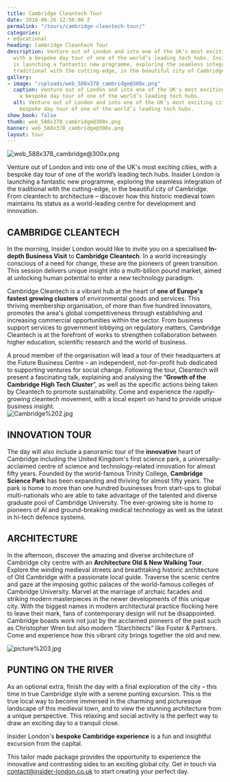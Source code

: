 ```yaml
---
title: Cambridge Cleantech Tour
date: 2018-06-26 12:56:00 Z
permalink: "/tours/cambridge-cleantech-tour/"
categories:
- educational
heading: Cambridge Cleantech Tour
description: Venture out of London and into one of the UK's most exciting cities,
  with a bespoke day tour of one of the world’s leading tech hubs. Insider London
  is launching a fantastic new programme, exploring the seamless integration of the
  traditional with the cutting-edge, in the beautiful city of Cambridge
gallery:
- image: "/uploads/web_588x378_cambridge@300x.png"
  caption: Venture out of London and into one of the UK's most exciting cities, with
    a bespoke day tour of one of the world’s leading tech hubs.
  alt: Venture out of London and into one of the UK's most exciting cities, with a
    bespoke day tour of one of the world’s leading tech hubs.
show_book: false
thumb: web_588x378_cambridge@300x.png
banner: web_588x378_cambridge@300x.png
layout: tour
---
```


![web_588x378_cambridge@300x.png](/uploads/web_588x378_cambridge@300x.png)

Venture out of London and into one of the UK's most exciting cities, with a bespoke day tour of one of the world’s leading tech hubs. Insider London is launching a fantastic new programme, exploring the seamless integration of the traditional with the cutting-edge, in the beautiful city of Cambridge. From cleantech to architecture – discover how this historic medieval town maintains its status as a world-leading centre for development and innovation.

 

 

## CAMBRIDGE CLEANTECH 

 

In the morning, Insider London would like to invite you on a specialised **In-depth Business Visit** to **Cambridge Cleantech**. In a world increasingly conscious of a need for change, these are the pioneers of green transition. This session delivers unique insight into a multi-billion pound market, aimed at unlocking human potential to enter a new technology paradigm.  

 

Cambridge Cleantech is a vibrant hub at the heart of **one of Europe's fastest growing clusters** of environmental goods and services. This thriving membership organisation, of more than five hundred innovators, promotes the area's global competitiveness through establishing and increasing commercial opportunities within the sector. From business support services to government lobbying on regulatory matters, Cambridge Cleantech is at the forefront of works to strengthen collaboration between higher education, scientific research and the world of business.  

  

A proud member of the organisation will lead a tour of their headquarters at the Future Business Centre – an independent, not-for-profit hub dedicated to supporting ventures for social change. Following the tour, Cleantech will present a fascinating talk, explaining and analysing the “**Growth of the Cambridge High Tech Cluster**”, as well as the specific actions being taken by Cleantech to promote sustainability. Come and experience the rapidly-growing cleantech movement, with a local expert on hand to provide unique business insight.  
![Cambridge%202.jpg](/uploads/Cambridge%202.jpg)

## INNOVATION TOUR

 

The day will also include a panoramic tour of the **innovative** heart of Cambridge including the United Kingdom's first science park, a universally-acclaimed centre of science and technology-related innovation for almost fifty years. Founded by the world-famous Trinity College, **Cambridge Science Park** has been expanding and thriving for almost fifty years. The park is home to more than one hundred businesses from start-ups to global multi-nationals who are able to take advantage of the talented and diverse graduate pool of Cambridge University. The ever-growing site is home to pioneers of AI and ground-breaking medical technology as well as the latest in hi-tech defence systems. 

 

## ARCHITECTURE

 

In the afternoon, discover the amazing and diverse architecture of Cambridge city centre with an **Architecture Old & New Walking Tour**. Explore the winding medieval streets and breathtaking historic architecture of Old Cambridge with a passionate local guide. Traverse the scenic centre and gaze at the imposing gothic palaces of the world-famous colleges of Cambridge University. Marvel at the marriage of archaic facades and striking modern masterpieces in the newer developments of this unique city. With the biggest names in modern architectural practice flocking here to leave their mark, fans of contemporary design will not be disappointed. Cambridge boasts work not just by the acclaimed pioneers of the past such as Christopher Wren but also modern “Starchitects” like Foster & Partners. Come and experience how this vibrant city brings together the old and new. 

![picture%203.jpg](/uploads/picture%203.jpg) 

## PUNTING ON THE RIVER 

 

As an optional extra, finish the day with a final exploration of the city – this time in true Cambridge style with a serene punting excursion.  This is the true local way to become immersed in the charming and picturesque landscape of this medieval town, and to view the stunning architecture from a unique perspective. This relaxing and social activity is the perfect way to draw an exciting day to a tranquil close.  

 

 

Insider London's **bespoke Cambridge experience** is a fun and insightful excursion from the capital. 

This tailor made package provides the opportunity to experience the innovative and contrasting sides to an exciting global city. Get in touch via <a href="mailto:contact@insider-london.co.uk">contact@insider-london.co.uk</a> to start creating your perfect day.  


